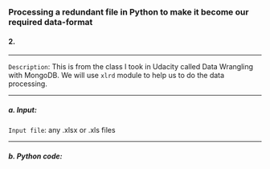 ### Processing a redundant file in Python to make it become our required data-format 
#### 2. 

 -----
 
 `Description`: This is from the class I took in Udacity called Data Wrangling with MongoDB. We will use  `xlrd` module to help us to do the data processing.
 
-----

##### a. Input:

`Input file`: any .xlsx or .xls files

-----          
       
##### b. Python code:



